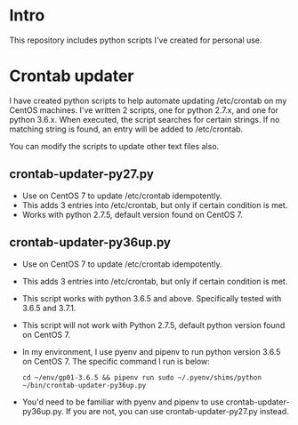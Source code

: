 # Intro
This repository includes python scripts I've created for personal use. 

# Crontab updater
I have created python scripts to help automate updating /etc/crontab on my CentOS machines. I've written 2 scripts, one for python 2.7.x, and one for python 3.6.x. When executed, the script searches for certain strings. If no matching string is found, an entry will be added to /etc/crontab.

You can modify the scripts to update other text files also. 

## crontab-updater-py27.py
- Use on CentOS 7 to update /etc/crontab idempotently.
- This adds 3 entries into /etc/crontab, but only if certain condition is met.
- Works with python 2.7.5, default version found on CentOS 7.

## crontab-updater-py36up.py
- Use on CentOS 7 to update /etc/crontab idempotently.
- This adds 3 entries into /etc/crontab, but only if certain condition is met.
- This script works with python 3.6.5 and above. Specifically tested with 3.6.5 and 3.7.1.
- This script will not work with Python 2.7.5, default python version found on CentOS 7.
- In my environment, I use pyenv and pipenv to run python version 3.6.5 on CentOS 7. The specific command I run is below:

    ```
    cd ~/env/gp01-3.6.5 && pipenv run sudo ~/.pyenv/shims/python ~/bin/crontab-updater-py36up.py
    ```
- You'd need to be familiar with pyenv and pipenv to use crontab-updater-py36up.py. If you are not, you can use crontab-updater-py27.py instead.
